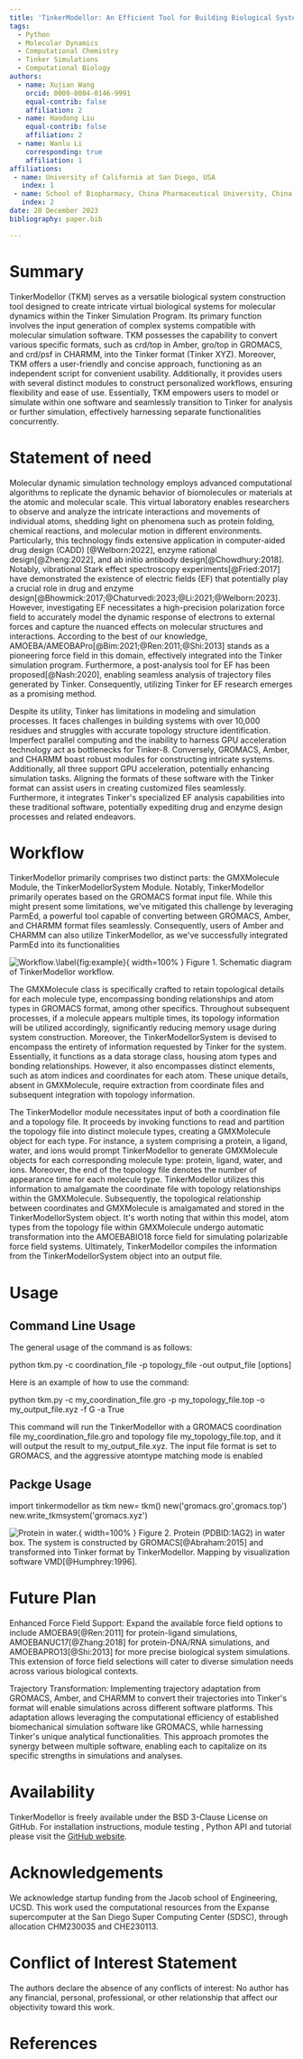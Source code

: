 ```yaml
---
title: 'TinkerModellor: An Efficient Tool for Building Biological Systems in Tinker Simulations'
tags:
  - Python
  - Molecular Dynamics
  - Computational Chemistry
  - Tinker Simulations
  - Computational Biology
authors:
  - name: Xujian Wang
    orcid: 0009-0004-0146-9991
    equal-contrib: false
    affiliation: 2 
  - name: Haodong Liu
    equal-contrib: false 
    affiliation: 2
  - name: Wanlu Li
    corresponding: true 
    affiliation: 1
affiliations:
 - name: University of California at San Diego, USA
   index: 1
 - name: School of Biopharmacy, China Pharmaceutical University, China
   index: 2
date: 20 December 2023
bibliography: paper.bib

---
```


# Summary

TinkerModellor (TKM) serves as a versatile biological system construction tool designed to create intricate virtual biological systems for molecular dynamics within the Tinker Simulation Program. Its primary function involves the input generation of complex systems compatible with molecular simulation software. TKM possesses the capability to convert various specific formats, such as crd/top in Amber, gro/top in GROMACS, and crd/psf in CHARMM, into the Tinker format (Tinker XYZ). Moreover, TKM offers a user-friendly and concise approach, functioning as an independent script for convenient usability. Additionally, it provides users with several distinct modules to construct personalized workflows, ensuring flexibility and ease of use. Essentially, TKM empowers users to model or simulate within one software and seamlessly transition to Tinker for analysis or further simulation, effectively harnessing separate functionalities concurrently.

# Statement of need

Molecular dynamic simulation technology employs advanced computational algorithms to replicate the dynamic behavior of biomolecules or materials at the atomic and molecular scale. This virtual laboratory enables researchers to observe and analyze the intricate interactions and movements of individual atoms, shedding light on phenomena such as protein folding, chemical reactions, and molecular motion in different environments. Particularly, this technology finds extensive application in computer-aided drug design (CADD) [@Welborn:2022], enzyme rational design[@Zheng:2022], and ab initio antibody design[@Chowdhury:2018]. Notably, vibrational Stark effect spectroscopy experiments[@Fried:2017] have demonstrated the existence of electric fields (EF) that potentially play a crucial role in drug and enzyme design[@Bhowmick:2017;@Chaturvedi:2023;@Li:2021;@Welborn:2023]. However, investigating EF necessitates a high-precision polarization force field to accurately model the dynamic response of electrons to external forces and capture the nuanced effects on molecular structures and interactions. According to the best of our knowledge, AMOEBA/AMEOBAPro[@Bim:2021;@Ren:2011;@Shi:2013] stands as a pioneering force field in this domain, effectively integrated into the Tinker simulation program. Furthermore, a post-analysis tool for EF has been proposed[@Nash:2020], enabling seamless analysis of trajectory files generated by Tinker. Consequently, utilizing Tinker for EF research emerges as a promising method.

Despite its utility, Tinker has limitations in modeling and simulation processes. It faces challenges in building systems with over 10,000 residues and struggles with accurate topology structure identification. Imperfect parallel computing and the inability to harness GPU acceleration technology act as bottlenecks for Tinker-8. Conversely, GROMACS, Amber, and CHARMM boast robust modules for constructing intricate systems. Additionally, all three support GPU acceleration, potentially enhancing simulation tasks. Aligning the formats of these software with the Tinker format can assist users in creating customized files seamlessly. Furthermore, it integrates Tinker's specialized EF analysis capabilities into these traditional software, potentially expediting drug and enzyme design processes and related endeavors.

# Workflow

TinkerModellor primarily comprises two distinct parts: the GMXMolecule Module, the TinkerModellorSystem Module. Notably, TinkerModellor primarily operates based on the GROMACS format input file. While this might present some limitations, we've mitigated this challenge by leveraging ParmEd, a powerful tool capable of converting between GROMACS, Amber, and CHARMM format files seamlessly. Consequently, users of Amber and CHARMM can also utilize TinkerModellor, as we've successfully integrated ParmEd into its functionalities

![Workflow.\label{fig:example}](workflow.png){ width=100% }
Figure 1. Schematic diagram of TinkerModellor workflow.

The GMXMolecule class is specifically crafted to retain topological details for each molecule type, encompassing bonding relationships and atom types in GROMACS format, among other specifics. Throughout subsequent processes, if a molecule appears multiple times, its topology information will be utilized accordingly, significantly reducing memory usage during system construction. Moreover, the TinkerModellorSystem is devised to encompass the entirety of information requested by Tinker for the system. Essentially, it functions as a data storage class, housing atom types and bonding relationships. However, it also encompasses distinct elements, such as atom indices and coordinates for each atom. These unique details, absent in GMXMolecule, require extraction from coordinate files and subsequent integration with topology information.

The TinkerModellor module necessitates input of both a coordination file and a topology file. It proceeds by invoking functions to read and partition the topology file into distinct molecule types, creating a GMXMolecule object for each type. For instance, a system comprising a protein, a ligand, water, and ions would prompt TinkerModellor to generate GMXMolecule objects for each corresponding molecule type: protein, ligand, water, and ions. Moreover, the end of the topology file denotes the number of appearance time for each molecule type. TinkerModellor utilizes this information to amalgamate the coordinate file with topology relationships within the GMXMolecule. Subsequently, the topological relationship between coordinates and GMXMolecule is amalgamated and stored in the TinkerModellorSystem object. It's worth noting that within this model, atom types from the topology file within GMXMolecule undergo automatic transformation into the AMOEBABIO18 force field for simulating polarizable force field systems. Ultimately, TinkerModellor compiles the information from the TinkerModellorSystem object into an output file.

# Usage

## Command Line Usage

The general usage of the command is as follows:

python tkm.py -c coordination_file -p topology_file -out output_file [options]

Here is an example of how to use the command:

python tkm.py -c my_coordination_file.gro -p my_topology_file.top -o my_output_file.xyz -f G -a True

This command will run the TinkerModellor with a GROMACS coordination file my_coordination_file.gro and topology file my_topology_file.top, and it will output the result to my_output_file.xyz. The input file format is set to GROMACS, and the aggressive atomtype matching mode is enabled

## Packge Usage

import tinkermodellor as tkm
new= tkm()
new('gromacs.gro',gromacs.top')
new.write_tkmsystem('gromacs.xyz')

![Protein in water.](protein.jpg){ width=100% }
Figure 2. Protein (PDBID:1AG2) in water box. The system is constructed by GROMACS[@Abraham:2015] and transformed into Tinker format by TinkerModellor. Mapping by visualization software VMD[@Humphrey:1996].

# Future Plan

Enhanced Force Field Support: Expand the available force field options to include AMOEBA9[@Ren:2011] for protein-ligand simulations, AMOEBANUC17[@Zhang:2018] for protein-DNA/RNA simulations, and AMOEBAPRO13[@Shi:2013] for more precise biological system simulations. This extension of force field selections will cater to diverse simulation needs across various biological contexts.

Trajectory Transformation: Implementing trajectory adaptation from GROMACS, Amber, and CHARMM to convert their trajectories into Tinker's format will enable simulations across different software platforms. This adaptation allows leveraging the computational efficiency of established biomechanical simulation software like GROMACS, while harnessing Tinker's unique analytical functionalities. This approach promotes the synergy between multiple software, enabling each to capitalize on its specific strengths in simulations and analyses.

# Availability
TinkerModellor is freely available under the BSD 3-Clause License on GitHub. For installation instructions, module testing , Python API and tutorial please visit the [GitHub website](https://github.com/WanluLigroupUCSD/TinkerModellor).

# Acknowledgements

We acknowledge startup funding from the Jacob school of Engineering, UCSD. This work used the computational resources from the Expanse supercomputer at the San Diego Super Computing Center (SDSC), through allocation CHM230035 and CHE230113.

# Conflict of Interest Statement
The authors declare the absence of any conflicts of interest: No author has any financial, personal, professional, or other relationship that affect our objectivity toward this work.

# References

